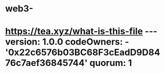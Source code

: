 # web3-
# https://tea.xyz/what-is-this-file --- version: 1.0.0 codeOwners:   - '0x22c6576b03BC68F3cEadD9D8476c7aef36845744' quorum: 1

